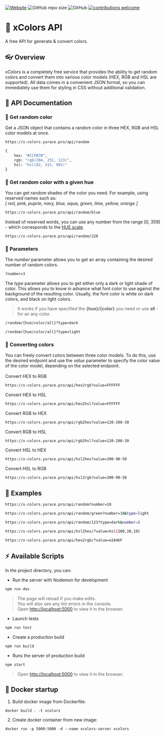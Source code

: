 [![Website](https://img.shields.io/website?down_color=orange&down_message=xColors%20API&up_color=orange&up_message=xColors%20API&url=https%3A%2F%2Fx-colors.yurace.pro%2F)](https://x-colors.yurace.pro/)
![GitHub repo size](https://img.shields.io/github/repo-size/cheatsnake/xColors-api?color=a349f7)
![GitHub](https://img.shields.io/github/license/cheatsnake/xColors-api?color=%235DAF83)
[![contributions welcome](https://img.shields.io/badge/contributions-welcome-brightgreen.svg?style=flat)](https://github.com/cheatsnake/xColors-api/issues)

# :rainbow: xColors API

A free API for generate &amp; convert colors.

## :eyeglasses: Overview

xColors is a completely free service that provides the ability to get random colors and convert them into various color models (HEX, RGB and HSL are supported). All data comes in a convenient JSON format, so you can immediately use them for styling in CSS without additional validation.

## :page_facing_up: API Documentation

### :game_die: Get random color

Get a JSON object that contains a random color in three HEX, RGB and HSL color models at once.

```sh
https://x-colors.yurace.pro/api/random
```

```sh
{
    hex: "#CCFB7B",
    rgb: "rgb(204, 251, 123)",
    hsl: "hsl(82, 51%, 98%)"
}
```

### :art: Get random color with a given hue

You can get random shades of the color you need. For example, using reserved names such as:
<br>
<i>[ red, pink, puprle, navy, blue, aqua, green, lime, yellow, orange ]</i>
<br>

```sh
https://x-colors.yurace.pro/api/random/blue
```

Instead of reserved words, you can use any number from the range [0, 359] - which corresponds to the [HUE scale](https://en.wikipedia.org/wiki/Hue).

```sh
https://x-colors.yurace.pro/api/random/228
```

### :wrench: Parameters

The <i>number</i> parameter allows you to get an array containing the desired number of random colors.

```sh
?number=3
```

The <i>type</i> parameter allows you to get either only a dark or light shade of color. This allows you to know in advance what font color to use against the background of the resulting color. Usually, the font color is white on dark colors, and black on light colors.

> It works if you have specified the <b>{hue}/{color}</b> you need or use <b>all</b> - for an any color.

```sh
/random/{hue/color/all}?type=dark
```

```sh
/random/{hue/color/all}?type=light
```

### :arrows_counterclockwise: Converting сolors

You can freely convert colors between three color models. To do this, use the desired endpoint and use the <i>value</i> parameter to specify the color value of the color model, depending on the selected endpoint.
<br><br>
Convert HEX to RGB

```sh
https://x-colors.yurace.pro/api/hex2rgb?value=FFFFFF
```

Convert HEX to HSL

```sh
https://x-colors.yurace.pro/api/hex2hsl?value=FFFFFF
```

Convert RGB to HEX

```sh
https://x-colors.yurace.pro/api/rgb2hex?value=120-200-30
```

Convert RGB to HSL

```sh
https://x-colors.yurace.pro/api/rgb2hsl?value=120-200-30
```

Convert HSL to HEX

```sh
https://x-colors.yurace.pro/api/hsl2hex?value=300-90-50
```

Convert HSL to RGB

```sh
https://x-colors.yurace.pro/api/hsl2rgb?value=300-90-50
```

## :dart: Examples

```sh
https://x-colors.yurace.pro/api/random?number=10
```

```sh
https://x-colors.yurace.pro/api/random/green?number=10&type=light
```

```sh
https://x-colors.yurace.pro/api/random/123?type=dark&number=2
```

```sh
https://x-colors.yurace.pro/api/hsl2hex/?value=hsl(200,20,10)
```

```sh
https://x-colors.yurace.pro/api/hex2rgb/?value=e2A4bF
```

## :zap: Available Scripts

In the project directory, you can:

-   Run the server with Nodemon for development

```sh
npm run dev
```

> The page will reload if you make edits.\
> You will also see any lint errors in the console.\
> Open [http://localhost:5000](http://localhost:5000) to view it in the browser.

-   Launch tests

```sh
npm run test
```

-   Create a production build

```sh
npm run build
```

-   Runs the server of production build

```sh
npm start
```

> Open [http://localhost:5000](http://localhost:5000) to view it in the browser.

## :whale: Docker startup

1. Build docker image from Dockerfile:

```
docker build . -t xcolors
```

2. Create docker container from new image:

```
docker run -p 5000:5000 -d --name xcolors-server xcolors
```
